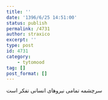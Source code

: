 ```yaml
---
title: ''
date: '1396/6/25 14:51:00'
status: publish
permalink: /4731
author: straxico
excerpt: ''
type: post
id: 4731
category:
    - tytomood
tag: []
post_format: []
---
```

سرچشمه تمامی نیروهای انسانی تفکر است